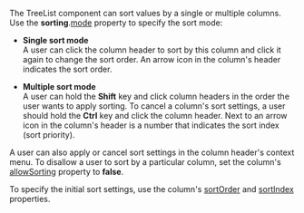 The TreeList component can sort values by a single or multiple columns. Use the **sorting**.[mode](/Documentation/ApiReference/UI_Components/dxTreeList/Configuration/sorting/#mode) property to specify the sort mode:

- **Single sort mode**       
A user can click the column header to sort by this column and click it again to change the sort order. An arrow icon in the column's header indicates the sort order.

- **Multiple sort mode**         
A user can hold the **Shift** key and click column headers in the order the user wants to apply sorting. To cancel a column's sort settings, a user should hold the **Ctrl** key and click the column header. Next to an arrow icon in the column's header is a number that indicates the sort index (sort priority).

A user can also apply or cancel sort settings in the column header's context menu. To disallow a user to sort by a particular column, set the column's [allowSorting](/Documentation/ApiReference/UI_Components/dxTreeList/Configuration/columns/#allowSorting) property to **false**.

To specify the initial sort settings, use the column's [sortOrder](/Documentation/ApiReference/UI_Components/dxTreeList/Configuration/columns/#sortOrder) and [sortIndex](/Documentation/ApiReference/UI_Components/dxTreeList/Configuration/columns/#sortIndex) properties.
